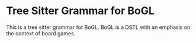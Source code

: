 # Tree Sitter Grammar for BoGL

This is a tree sitter grammar for BoGL. BoGL is a DSTL with an emphasis on the context of board games.
